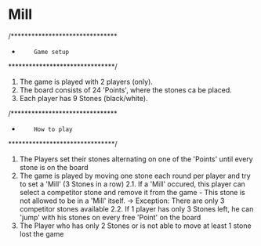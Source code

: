 # Mill


/******************************* 
*         Game setup
*******************************/
 
 1. The game is played with 2 players (only).
 2. The board consists of 24 'Points', where the stones ca be placed.
 3. Each player has 9 Stones (black/white).
 
 /******************************* 
 *         How to play
 *******************************/
 
 1. The Players set their stones alternating on one of the 'Points' until every stone is on the board
 2. The game is played by moving one stone each round per player and try to set a 'Mill' (3 Stones in a row)
 2.1. If a 'Mill' occured, this player can select a competitor stone and remove it from the game - This stone is not allowed to be in a 'Mill' itself.
      -> Exception: There are only 3 competitor stones available
 2.2. If 1 player has only 3 Stones left, he can 'jump' with his stones on every free 'Point' on the board
 3. The Player who has only 2 Stones or is not able to move at least 1 stone lost the game
 
